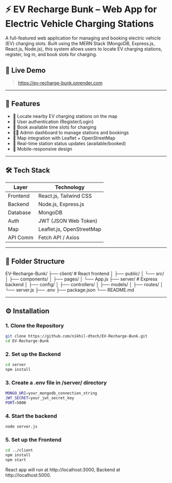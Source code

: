 # ⚡ EV Recharge Bunk – Web App for Electric Vehicle Charging Stations

A full-featured web application for managing and booking electric vehicle (EV) charging slots. Built using the MERN Stack (MongoDB, Express.js, React.js, Node.js), this system allows users to locate EV charging stations, register, log in, and book slots for charging.

## 🔗 Live Demo

> https://ev-recharge-bunk.onrender.com

---

## 🚀 Features

- 🧭 Locate nearby EV charging stations on the map
- 🔐 User authentication (Register/Login)
- 📆 Book available time slots for charging
- 🧑‍💼 Admin dashboard to manage stations and bookings
- 📍 Map integration with Leaflet + OpenStreetMap
- 📡 Real-time station status updates (available/booked)
- 📱 Mobile-responsive design

---

## 🛠️ Tech Stack

| Layer       | Technology                     |
|------------|---------------------------------|
| Frontend   | React.js, Tailwind CSS          |
| Backend    | Node.js, Express.js             |
| Database   | MongoDB                         |
| Auth       | JWT (JSON Web Token)            |
| Map        | Leaflet.js, OpenStreetMap       |
| API Comm   | Fetch API / Axios               |

---

## 📁 Folder Structure

EV-Recharge-Bunk/
├── client/ # React frontend
│ ├── public/
│ └── src/
│ ├── components/
│ ├── pages/
│ └── App.js
├── server/ # Express backend
│ ├── config/
│ ├── controllers/
│ ├── models/
│ ├── routes/
│ └── server.js
├── .env
├── package.json
└── README.md


---

## ⚙️ Installation

### 1. Clone the Repository
```bash
git clone https://github.com/nikhil-dtech/EV-Recharge-Bunk.git
cd EV-Recharge-Bunk
```

### 2. Set up the Backend
```bash
cd server
npm install
```

### 3. Create a .env file in /server/ directory
```bash
MONGO_URI=your_mongodb_connection_string
JWT_SECRET=your_jwt_secret_key
PORT=5000
```

### 4. Start the backend
```bash
node server.js
```

### 5. Set up the Frontend
```bash
cd ../client
npm install
npm start
```

React app will run at http://localhost:3000, Backend at http://localhost:5000.
